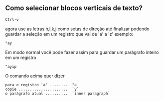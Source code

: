 Como selecionar blocos verticais de texto?
------------------------------------------
```
Ctrl-v
```
agora use as letras h,l,k,j como setas de direção até
finalizar podendo guardar a seleção em um registro que vai de
'a' a 'z' exemplo:
```
"ay
```
Em modo normal você pode fazer assim para guardar um parágrafo inteiro
em um registro
```
"ayip
```
O comando acima quer dizer
```
para o registro `a' ........  "a
copie ......................  `y`
o parágrafo atual ..........  `inner paragraph`
```
